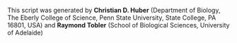 This script was generated by **Christian D. Huber** (Department of Biology, The Eberly College of Science, Penn State University, State College, PA 16801, USA)
and **Raymond Tobler** (School of Biological Sciences, University of Adelaide)
